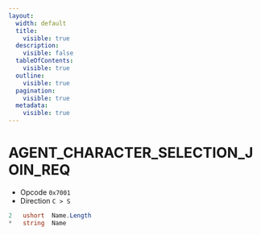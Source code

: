 ```yaml
---
layout:
  width: default
  title:
    visible: true
  description:
    visible: false
  tableOfContents:
    visible: true
  outline:
    visible: true
  pagination:
    visible: true
  metadata:
    visible: true
---
```


# AGENT\_CHARACTER\_SELECTION\_JOIN\_REQ

* Opcode `0x7001`
* Direction `C > S`&#x20;

```csharp
2   ushort  Name.Length
*   string  Name
```
